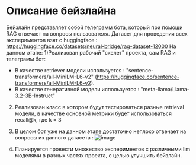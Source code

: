 # Описание бейзлайна 
Бейзлайн представляет собой телеграмм бота, который при помощи RAG отвечает на вопросы пользователя. Датасет для проведения всех экспериментов взят с huggingface : https://huggingface.co/datasets/neural-bridge/rag-dataset-12000
На данном этапе:
1)Реализован рабочий "скелет" проекта, сам RAG и телеграмм бот:
* В качестве retriever модели используется : "sentence-transformers/all-MiniLM-L6-v2" (https://huggingface.co/sentence-transformers/all-MiniLM-L6-v2).
* В качестве генеративной модели используется : "meta-llama/Llama-3.2-3B-Instruct"
2) Реализован класс в котором будут тестироваться разные retrieval модели, в качестве основной метрики будет использоваться recall@k, где k = 3
3) В целом бот уже на данном этапе достаточно неплохо отвечает на вопросы из данного датасета :
![image](https://github.com/user-attachments/assets/edb11196-af83-4f71-9bc7-cf4f25e11086)

4) Планируется провести множество экспериментов с различными llm моделями в разных частях проекта, c целью улучшить бейзлайн.
